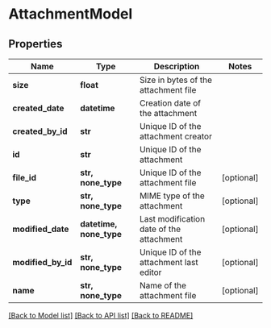 # AttachmentModel


## Properties
Name | Type | Description | Notes
------------ | ------------- | ------------- | -------------
**size** | **float** | Size in bytes of the attachment file | 
**created_date** | **datetime** | Creation date of the attachment | 
**created_by_id** | **str** | Unique ID of the attachment creator | 
**id** | **str** | Unique ID of the attachment | 
**file_id** | **str, none_type** | Unique ID of the attachment file | [optional] 
**type** | **str, none_type** | MIME type of the attachment | [optional] 
**modified_date** | **datetime, none_type** | Last modification date of the attachment | [optional] 
**modified_by_id** | **str, none_type** | Unique ID of the attachment last editor | [optional] 
**name** | **str, none_type** | Name of the attachment file | [optional] 

[[Back to Model list]](../README.md#documentation-for-models) [[Back to API list]](../README.md#documentation-for-api-endpoints) [[Back to README]](../README.md)



